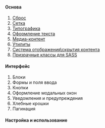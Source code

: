 #### Основа
1. [Сброс](/devamstudio/fa-kit/wiki/Grid)
1. [Сетка](/devamstudio/fa-kit/wiki/02-Grid)
1. [Типографика](/devamstudio/fa-kit/wiki/)
1. [Оформление текста](/devamstudio/fa-kit/wiki/04-Text-formatting)
1. [Медиа-контент](/devamstudio/fa-kit/wiki/07-Media)
1. [Утилиты](/devamstudio/fa-kit/wiki/03-Utilites)
1. [Система отображения\скрытия контента](/devamstudio/fa-kit/wiki/05-Hide-and-display)
1. [Призрачные классы для SASS](/devamstudio/fa-kit/wiki/06-Ghosts)
#### Интерфейс
1. Блоки
1. Формы и поля ввода
1. Кнопки
1. Оформление модальных окон
1. Уведомления и предупреждения
1. Хлебные крошки
1. Пагинация
#### Настройка и использование